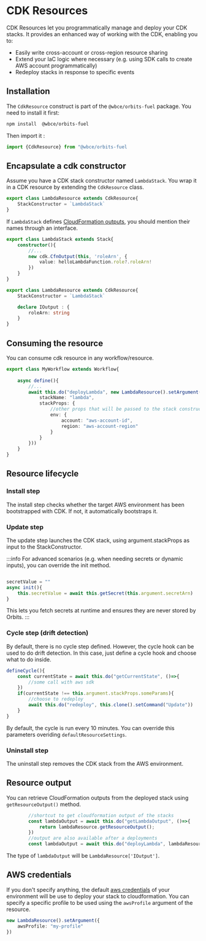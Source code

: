 # CDK Resources
CDK Resources let you programmatically manage and deploy your CDK stacks.
It provides an enhanced way of working with the CDK, enabling you to:
- Easily write cross-account or cross-region resource sharing
- Extend your IaC logic where necessary (e.g. using SDK calls to create AWS account programmatically)
- Redeploy stacks in response to specific events

## Installation

The `CdkResource` construct is part of the `@wbce/orbits-fuel` package.
You need to install it first:
```bash
npm install  @wbce/orbits-fuel
```
Then import it : 
```typescript
import {CdkResource} from "@wbce/orbits-fuel
```

## Encapsulate a cdk constructor

Assume you have a CDK stack constructor named `LambdaStack`.
You wrap it in a CDK resource by extending the `CdkResource` class.

```typescript
export class LambdaResource extends CdkResource{
    StackConstructor = `LambdaStack`
}
```

If `LambdaStack` defines [CloudFormation outputs](https://docs.aws.amazon.com/cdk/api/v2/docs/aws-cdk-lib.Stack.html#exportwbrvalueexportedvalue-options), you should mention their names through an interface.

```typescript title="src/cdk/lambda-stack.ts"
export class LambdaStack extends Stack{
    constructor(){
        //...
        new cdk.CfnOutput(this, 'roleArn', {
            value: helloLambdaFunction.role?.roleArn!
        })
    }
}

```

```typescript title="src/orbits/lambda-resource.ts"
export class LambdaResource extends CdkResource{
    StackConstructor = `LambdaStack`

    declare IOutput : {
        roleArn: string
    }
}
```

## Consuming the resource

You can consume cdk resource in any workflow/resource.

```typescript title="src/orbits/my-workflow.ts"
export class MyWorkflow extends Workflow{
    
    async define(){
        //...
        await this.do("deployLambda", new LambdaResource().setArgument({
            stackName: "lambda",
            stackProps: {
                //other props that will be passed to the stack constructors.
                env: {
                    account: "aws-account-id",
                    region: "aws-account-region"
                }
            }
        }))
    }
}
```

## Resource lifecycle

### Install step
The install step checks whether the target AWS environment has been bootstrapped with CDK.
If not, it automatically bootstraps it.

### Update step
The update step launches the CDK stack, using argument.stackProps as input to the StackConstructor.

:::info
For advanced scenarios (e.g. when needing secrets or dynamic inputs), you can override the init method.
```typescript src="src/orbits/lambda-resource.ts"

secretValue = ""
async init(){
    this.secretValue = await this.getSecret(this.argument.secretArn)
}
```
This lets you fetch secrets at runtime and ensures they are never stored by Orbits.
:::

### Cycle step (drift detection)

By default, there is no cycle step defined.
However, the cycle hook can be used to do drift detection.
In this case, just define a cycle hook and choose what to do inside.
```typescript
defineCycle(){
    const currentState = await this.do("getCurrentState", ()=>{
        //some call with aws sdk
    })
    if(currentState !== this.argument.stackProps.someParams){
        //choose to redeploy
        await this.do("redeploy", this.clone().setCommand("Update"))
    }
}
```
By default, the cycle is run every 10 minutes.
You can override this parameters overiding `defaultResourceSettings`. 

### Uninstall step
The uninstall step removes the CDK stack from the AWS environment.

## Resource output

You can retrieve CloudFormation outputs from the deployed stack using `getResourceOutput()` method.

```typescript
        //shortcut to get cloudformation output of the stacks
        const lambdaOutput = await this.do("getLambdaOutput", ()=>{
            return lambdaResource.getResourceOutput();
        })
        //output are also available after a deployments
        const lambdaOutput = await this.do("deployLambda", lambdaResource);

```
The type of `lambdaOutput` will be `LambdaResource['IOutput']`.

## AWS credentials

If you don't specify anything, the default [aws credentials](https://docs.aws.amazon.com/cdk/v2/guide/configure-access.html) of your environment will be use to deploy your stack to cloudformation.
You can specify a specific profile to be used using the `awsProfile` argument of the resource.
```typescript
new LambdaResource().setArgument({
    awsProfile: "my-profile"
})
```


